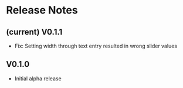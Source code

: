 # Release Notes

## (current) V0.1.1

- Fix: Setting width through text entry resulted in wrong slider values

## V0.1.0

- Initial alpha release
